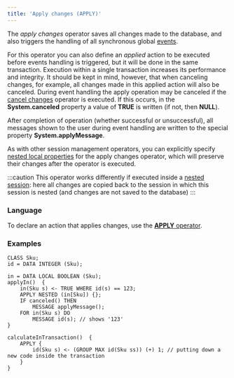```yaml
---
title: 'Apply changes (APPLY)'
---
```


The *apply changes* operator saves all changes made to the database, and also triggers the handling of all synchronous global [events](Events.md).

For this operator you can also define an *applied* action to be executed before events handling is triggered, but it will be done in the same transaction. Execution within a single transaction increases its performance and integrity. It should be kept in mind, however, that when canceling changes, for example, all changes made in this applied action will also be canceled. During event handling the apply operation may be canceled if the [cancel changes](Cancel_changes_CANCEL_.md) operator is executed. If this occurs, in the **System.canceled** property a value of **TRUE** is written (if not, then **NULL**).

After completion of operation (whether successful or unsuccessful), all messages shown to the user during event handling are written to the special property **System.applyMessage**.

As with other session management operators, you can explicitly specify [nested local properties](Session_management.md#nested) for the apply changes operator, which will preserve their changes after the operator is executed.

:::caution
This operator works differently if executed inside a [nested session](New_session_NEWSESSION_NESTEDSESSION_.md#nested): here all changes are copied back to the session in which this session is nested (and changes are not saved to the database)
:::

### Language

To declare an action that applies changes, use the [**APPLY** operator](APPLY_operator.md).

### Examples

```lsf
CLASS Sku;
id = DATA INTEGER (Sku);

in = DATA LOCAL BOOLEAN (Sku);
applyIn()  {
    in(Sku s) <- TRUE WHERE id(s) == 123;
    APPLY NESTED (in[Sku]) {};
    IF canceled() THEN
        MESSAGE applyMessage();
    FOR in(Sku s) DO
        MESSAGE id(s); // shows '123'
}

calculateInTransaction()  {
    APPLY {
        id(Sku s) <- (GROUP MAX id(Sku ss)) (+) 1; // putting down a new code inside the transaction
    }
}
```

